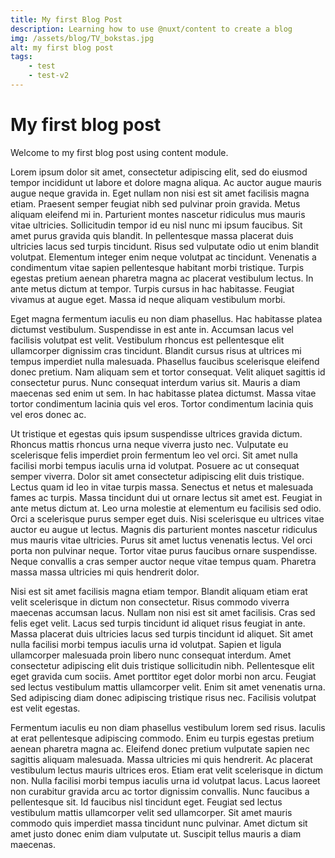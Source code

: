 ```yaml
---
title: My first Blog Post
description: Learning how to use @nuxt/content to create a blog
img: /assets/blog/TV_bokstas.jpg
alt: my first blog post
tags:
    - test
    - test-v2
---
```


# My first blog post

Welcome to my first blog post using content module. 

Lorem ipsum dolor sit amet, consectetur adipiscing elit, sed do eiusmod tempor incididunt ut labore et dolore magna aliqua. Ac auctor augue mauris augue neque gravida in. Eget nullam non nisi est sit amet facilisis magna etiam. Praesent semper feugiat nibh sed pulvinar proin gravida. Metus aliquam eleifend mi in. Parturient montes nascetur ridiculus mus mauris vitae ultricies. Sollicitudin tempor id eu nisl nunc mi ipsum faucibus. Sit amet purus gravida quis blandit. In pellentesque massa placerat duis ultricies lacus sed turpis tincidunt. Risus sed vulputate odio ut enim blandit volutpat. Elementum integer enim neque volutpat ac tincidunt. Venenatis a condimentum vitae sapien pellentesque habitant morbi tristique. Turpis egestas pretium aenean pharetra magna ac placerat vestibulum lectus. In ante metus dictum at tempor. Turpis cursus in hac habitasse. Feugiat vivamus at augue eget. Massa id neque aliquam vestibulum morbi.

Eget magna fermentum iaculis eu non diam phasellus. Hac habitasse platea dictumst vestibulum. Suspendisse in est ante in. Accumsan lacus vel facilisis volutpat est velit. Vestibulum rhoncus est pellentesque elit ullamcorper dignissim cras tincidunt. Blandit cursus risus at ultrices mi tempus imperdiet nulla malesuada. Phasellus faucibus scelerisque eleifend donec pretium. Nam aliquam sem et tortor consequat. Velit aliquet sagittis id consectetur purus. Nunc consequat interdum varius sit. Mauris a diam maecenas sed enim ut sem. In hac habitasse platea dictumst. Massa vitae tortor condimentum lacinia quis vel eros. Tortor condimentum lacinia quis vel eros donec ac.

Ut tristique et egestas quis ipsum suspendisse ultrices gravida dictum. Rhoncus mattis rhoncus urna neque viverra justo nec. Vulputate eu scelerisque felis imperdiet proin fermentum leo vel orci. Sit amet nulla facilisi morbi tempus iaculis urna id volutpat. Posuere ac ut consequat semper viverra. Dolor sit amet consectetur adipiscing elit duis tristique. Lectus quam id leo in vitae turpis massa. Senectus et netus et malesuada fames ac turpis. Massa tincidunt dui ut ornare lectus sit amet est. Feugiat in ante metus dictum at. Leo urna molestie at elementum eu facilisis sed odio. Orci a scelerisque purus semper eget duis. Nisi scelerisque eu ultrices vitae auctor eu augue ut lectus. Magnis dis parturient montes nascetur ridiculus mus mauris vitae ultricies. Purus sit amet luctus venenatis lectus. Vel orci porta non pulvinar neque. Tortor vitae purus faucibus ornare suspendisse. Neque convallis a cras semper auctor neque vitae tempus quam. Pharetra massa massa ultricies mi quis hendrerit dolor.

Nisi est sit amet facilisis magna etiam tempor. Blandit aliquam etiam erat velit scelerisque in dictum non consectetur. Risus commodo viverra maecenas accumsan lacus. Nullam non nisi est sit amet facilisis. Cras sed felis eget velit. Lacus sed turpis tincidunt id aliquet risus feugiat in ante. Massa placerat duis ultricies lacus sed turpis tincidunt id aliquet. Sit amet nulla facilisi morbi tempus iaculis urna id volutpat. Sapien et ligula ullamcorper malesuada proin libero nunc consequat interdum. Amet consectetur adipiscing elit duis tristique sollicitudin nibh. Pellentesque elit eget gravida cum sociis. Amet porttitor eget dolor morbi non arcu. Feugiat sed lectus vestibulum mattis ullamcorper velit. Enim sit amet venenatis urna. Sed adipiscing diam donec adipiscing tristique risus nec. Facilisis volutpat est velit egestas.

Fermentum iaculis eu non diam phasellus vestibulum lorem sed risus. Iaculis at erat pellentesque adipiscing commodo. Enim eu turpis egestas pretium aenean pharetra magna ac. Eleifend donec pretium vulputate sapien nec sagittis aliquam malesuada. Massa ultricies mi quis hendrerit. Ac placerat vestibulum lectus mauris ultrices eros. Etiam erat velit scelerisque in dictum non. Nulla facilisi morbi tempus iaculis urna id volutpat lacus. Lacus laoreet non curabitur gravida arcu ac tortor dignissim convallis. Nunc faucibus a pellentesque sit. Id faucibus nisl tincidunt eget. Feugiat sed lectus vestibulum mattis ullamcorper velit sed ullamcorper. Sit amet mauris commodo quis imperdiet massa tincidunt nunc pulvinar. Amet dictum sit amet justo donec enim diam vulputate ut. Suscipit tellus mauris a diam maecenas.